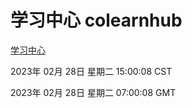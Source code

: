 # 学习中心 colearnhub
[学习中心](http://:56308/colearnhub/)

2023年 02月 28日 星期二 15:00:08 CST

2023年 02月 28日 星期二 07:00:08 GMT

